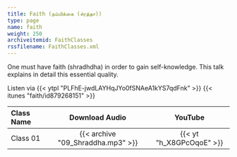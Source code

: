 ```yaml
---
title: Faith (நம்பிக்கை (ச்ரத்தா))
type: page
name: faith
weight: 250
archiveitemid: FaithClasses
rssfilename: FaithClasses.xml
---
```


One must have faith (shradhdha) in order to gain self-knowledge. This talk explains in detail this essential quality.

Listen via {{< ytpl "PLFhE-jwdLAYHqJYo0fSNAeA1kYS7qdFnk" >}} {{< itunes "faith/id879268151" >}}

Class Name | Download Audio | YouTube
:---|:---:|:---:
Class 01 | {{< archive "09_Shraddha.mp3" >}} | {{< yt "h_X8GPcOqoE" >}}
